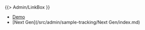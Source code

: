 {{> Admin/LinkBox }}

* [Demo](/src/admin/sample-tracking/demo/index.md)
* [Next Gen](/src/admin/sample-tracking/Next Gen/index.md)

